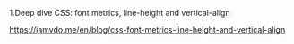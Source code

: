 1.Deep dive CSS: font metrics, line-height and vertical-align

https://iamvdo.me/en/blog/css-font-metrics-line-height-and-vertical-align

